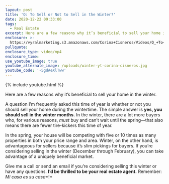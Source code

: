 ```yaml
---
layout: post
title: 'Q: To Sell or Not to Sell in the Winter?'
date: 2020-12-22 09:33:00
tags:
  - Real Estate
excerpt: Here are a few reasons why it’s beneficial to sell your home in the winter.
enclosure: >-
  https://vyralmarketing.s3.amazonaws.com/Corina+Cisneros/Videos/Q_+To+Sell+or+Not+to+Sell+in+the+Winter_.mp4
pullquote:
enclosure_type: video/mp4
enclosure_time:
use_youtube_image: true
youtube_alternate_image: /uploads/winter-yt-corina-cisneros.jpg
youtube_code: '-5gdAeXlTww'
---
```


{% include youtube.html %}

Here are a few reasons why it’s beneficial to sell your home in the winter.

A question I’m frequently asked this time of year is whether or not you should sell your home during the wintertime. The simple answer is **yes, you should sell in the winter months.** In the winter, there are a lot more buyers who, for various reasons, *must* buy and can’t wait until the spring—that also means there are fewer tire-kickers this time of year.&nbsp;

In the spring, your house will be competing with five or 10 times as many properties in both your price range and area. Winter, on the other hand, is advantageous for sellers because it’s slim pickings for buyers. If you’re considering selling in the winter (December through February), you can take advantage of a uniquely beneficial market.&nbsp;

Give me a call or send an email if you’re considering selling this winter or have any questions. **I’d be thrilled to be your real estate agent.** Remember: *Mi casa es su casa**\!*
